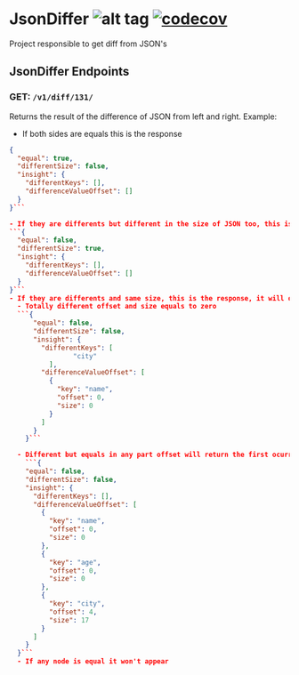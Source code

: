 # JsonDiffer ![alt tag](https://travis-ci.org/felipepssouza/JsonDiffer.svg?branch=master) [![codecov](https://codecov.io/gh/felipepssouza/JsonDiffer/branch/master/graph/badge.svg)](https://codecov.io/gh/felipepssouza/JsonDiffer)

Project responsible to get diff from JSON's

## JsonDiffer Endpoints

### **GET:** `/v1/diff/131/`
Returns the result of the difference of JSON from left and right. Example: 

- If both sides are equals this is the response
```json
{
  "equal": true,
  "differentSize": false,
  "insight": {
    "differentKeys": [],
    "differenceValueOffset": []
  }
}```

- If they are differents but different in the size of JSON too, this is the response (the insight is not proccess in this case)
```{
  "equal": false,
  "differentSize": true,
  "insight": {
    "differentKeys": [],
    "differenceValueOffset": []
  }
}```
- If they are differents and same size, this is the response, it will do a insight. Insight will say if there is any node that the key is different in the first list, in the other list is the values different, these are the possible cases: 
  - Totally different offset and size equals to zero
  ```{
      "equal": false,
      "differentSize": false,
      "insight": {
        "differentKeys": [
                "city"
          ],
        "differenceValueOffset": [
          {
            "key": "name",
            "offset": 0,
            "size": 0
          }
        ]
      }
    }```

  - Different but equals in any part offset will return the first ocurrence of the difference and the size is the size of the value
    ```{
    "equal": false,
    "differentSize": false,
    "insight": {
      "differentKeys": [],
      "differenceValueOffset": [
        {
          "key": "name",
          "offset": 0,
          "size": 0
        },
        {
          "key": "age",
          "offset": 0,
          "size": 0
        },
        {
          "key": "city",
          "offset": 4,
          "size": 17
        }
      ]
    }
  }```
  - If any node is equal it won't appear


